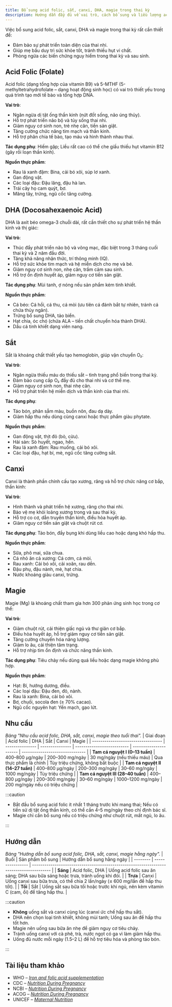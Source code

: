 ```yaml
---
title: Bổ sung acid folic, sắt, canxi, DHA, magie trong thai kỳ
description: Hướng dẫn đầy đủ về vai trò, cách bổ sung và liều lượng acid folic, sắt, canxi, DHA, magie cho phụ nữ mang thai.
---
```


Việc bổ sung acid folic, sắt, canxi, DHA và magie trong thai kỳ rất cần thiết để:

- Đảm bảo sự phát triển toàn diện của thai nhi.
- Giúp mẹ bầu duy trì sức khỏe tốt, tránh thiếu hụt vi chất.
- Phòng ngừa các biến chứng nguy hiểm trong thai kỳ và sau sinh.

## Acid Folic (Folate)

Acid folic (dạng tổng hợp của vitamin B9) và 5-MTHF (5-methyltetrahydrofolate – dạng hoạt động sinh học) có vai trò thiết yếu trong quá trình tạo mới tế bào và tổng hợp DNA.

**Vai trò**:

- Ngăn ngừa dị tật ống thần kinh (nứt đốt sống, não úng thủy).
- Hỗ trợ phát triển não bộ và tủy sống thai nhi.
- Giảm nguy cơ sinh non, trẻ nhẹ cân, tiền sản giật.
- Tăng cường chức năng tim mạch và thần kinh.
- Hỗ trợ phân chia tế bào, tạo máu và hình thành nhau thai.

**Tác dụng phụ**: Hiếm gặp; Liều rất cao có thể che giấu thiếu hụt vitamin B12 (gây rối loạn thần kinh).

**Nguồn thực phẩm**:

- Rau lá xanh đậm: Bina, cải bó xôi, súp lơ xanh.
- Gan động vật.
- Các loại đậu: Đậu lăng, đậu hà lan.
- Trái cây họ cam quýt, bơ.
- Măng tây, trứng, ngũ cốc tăng cường.

## DHA (Docosahexaenoic Acid)

DHA là axit béo omega-3 chuỗi dài, rất cần thiết cho sự phát triển hệ thần kinh và thị giác:

**Vai trò**:

- Thúc đẩy phát triển não bộ và võng mạc, đặc biệt trong 3 tháng cuối thai kỳ và 2 năm đầu đời.
- Tăng khả năng nhận thức, trí thông minh (IQ).
- Hỗ trợ sức khỏe tim mạch và hệ miễn dịch cho mẹ và bé.
- Giảm nguy cơ sinh non, nhẹ cân, trầm cảm sau sinh.
- Hỗ trợ ổn định huyết áp, giảm nguy cơ tiền sản giật.

**Tác dụng phụ**: Mùi tanh, ợ nóng nếu sản phẩm kém tinh khiết.

**Nguồn thực phẩm**:

- Cá béo: Cá hồi, cá thu, cá mòi (ưu tiên cá đánh bắt tự nhiên, tránh cá chứa thủy ngân).
- Trứng bổ sung DHA, tảo biển.
- Hạt chia, óc chó (chứa ALA – tiền chất chuyển hóa thành DHA).
- Dầu cá tinh khiết dạng viên nang.

## Sắt

Sắt là khoáng chất thiết yếu tạo hemoglobin, giúp vận chuyển O₂:

**Vai trò**:

- Ngăn ngừa thiếu máu do thiếu sắt – tình trạng phổ biến trong thai kỳ.
- Đảm bảo cung cấp O₂ đầy đủ cho thai nhi và cơ thể mẹ.
- Giảm nguy cơ sinh non, thai nhẹ cân.
- Hỗ trợ phát triển hệ miễn dịch và thần kinh của thai nhi.

**Tác dụng phụ**:

- Táo bón, phân sẫm màu, buồn nôn, đau dạ dày.
- Giảm hấp thu nếu dùng cùng canxi hoặc thực phẩm giàu phytate.

**Nguồn thực phẩm**:

- Gan động vật, thịt đỏ (bò, cừu).
- Hải sản: Sò huyết, ngao, hến.
- Rau lá xanh đậm: Rau muống, cải bó xôi.
- Các loại đậu, hạt bí, mè, ngũ cốc tăng cường sắt.

## Canxi

Canxi là thành phần chính cấu tạo xương, răng và hỗ trợ chức năng cơ bắp, thần kinh:

**Vai trò**:

- Hình thành và phát triển hệ xương, răng cho thai nhi.
- Bảo vệ mẹ khỏi loãng xương trong và sau thai kỳ.
- Hỗ trợ co cơ, dẫn truyền thần kinh, điều hòa huyết áp.
- Giảm nguy cơ tiền sản giật và chuột rút cơ.

**Tác dụng phụ**: Táo bón, đầy bụng khi dùng liều cao hoặc dạng khó hấp thu.

**Nguồn thực phẩm**:

- Sữa, phô mai, sữa chua.
- Cá nhỏ ăn cả xương: Cá cơm, cá mòi.
- Rau xanh: Cải bó xôi, cải xoăn, rau dền.
- Đậu phụ, đậu nành, mè, hạt chia.
- Nước khoáng giàu canxi, trứng.

## Magie

Magie (Mg) là khoáng chất tham gia hơn 300 phản ứng sinh học trong cơ thể:

**Vai trò**:

- Giảm chuột rút, cải thiện giấc ngủ và thư giãn cơ bắp.
- Điều hòa huyết áp, hỗ trợ giảm nguy cơ tiền sản giật.
- Tăng cường chuyển hóa năng lượng.
- Giảm lo âu, cải thiện tâm trạng.
- Hỗ trợ nhịp tim ổn định và chức năng thần kinh.

**Tác dụng phụ**: Tiêu chảy nếu dùng quá liều hoặc dạng magie không phù hợp.

**Nguồn thực phẩm**:

- Hạt: Bí, hướng dương, điều.
- Các loại đậu: Đậu đen, đỏ, nành.
- Rau lá xanh: Bina, cải bó xôi.
- Bơ, chuối, socola đen (≥ 70% cacao).
- Ngũ cốc nguyên hạt: Yến mạch, gạo lứt.

## Nhu cầu

_Bảng "Nhu cầu acid folic, DHA, sắt, canxi, magie theo tuổi thai"._
| Giai đoạn | Acid folic | DHA | Sắt | Canxi | Magie |
| ---------------------------------- | --------------- | --------------- | -------------------------- | ---------------------- | ------------------------------- |
| **Tam cá nguyệt I (0–13 tuần)** | 400–800 µg/ngày | 200–300 mg/ngày | 30 mg/ngày (nếu thiếu máu) | Qua thực phẩm là chính | Tùy triệu chứng, không bắt buộc |
| **Tam cá nguyệt II (14–27 tuần)** | 400–800 µg/ngày | 200–300 mg/ngày | 30–60 mg/ngày | 1000 mg/ngày | Tùy triệu chứng |
| **Tam cá nguyệt III (28–40 tuần)** | 400–800 µg/ngày | 200–300 mg/ngày | 30–60 mg/ngày | 1000–1200 mg/ngày | 200 mg/ngày nếu có triệu chứng |

:::caution

- Bắt đầu bổ sung acid folic ít nhất 1 tháng trước khi mang thai; Nếu có tiền sử dị tật ống thần kinh, có thể cần 4–5 mg/ngày theo chỉ định bác sĩ.
- Magie chỉ cần bổ sung nếu có triệu chứng như chuột rút, mất ngủ, lo âu.

:::

## Hướng dẫn

_Bảng "Hướng dẫn bổ sung acid folic, DHA, sắt, canxi, magie hằng ngày"._
| Buổi | Sản phẩm bổ sung | Hướng dẫn bổ sung hằng ngày |
| -------- | ---------------- | --------------------------------------------------------------------------------------- |
| **Sáng** | Acid folic, DHA | Uống acid folic sau ăn sáng; DHA sau bữa sáng hoặc trưa, tránh uống khi đói. |
| **Trưa** | Canxi | Uống canxi sau bữa trưa, có thể chia 2 lần/ngày (≤ 600 mg/lần để hấp thu tốt). |
| **Tối** | Sắt | Uống sắt sau bữa tối hoặc trước khi ngủ, nên kèm vitamin C (cam, ổi) để tăng hấp thu. |

:::caution

- **Không** uống sắt và canxi cùng lúc (canxi ức chế hấp thu sắt).
- DHA nên chọn loại tinh khiết, không mùi tanh; Uống sau ăn để hấp thu tốt hơn.
- Magie nên uống sau bữa ăn nhẹ để giảm nguy cơ tiêu chảy.
- Tránh uống canxi với cà phê, trà, nước ngọt có ga vì làm giảm hấp thu.
- Uống đủ nước mỗi ngày (1.5–2 L) để hỗ trợ tiêu hóa và phòng táo bón.

:::

## Tài liệu tham khảo

- WHO – [_Iron and folic acid supplementation_](https://www.who.int/nutrition/publications/micronutrients/guidelines/iron_folic_acid_supplementation/en/)
- CDC – [_Nutrition During Pregnancy_](https://www.cdc.gov/nutrition/pregnancy-and-breastfeeding.html)
- NCBI – [_Nutrition During Pregnancy_](https://www.ncbi.nlm.nih.gov/books/NBK217107/)
- ACOG – [_Nutrition During Pregnancy_](https://www.acog.org/womens-health/faqs/nutrition-during-pregnancy)
- UNICEF – [_Maternal Nutrition_](https://www.unicef.org/documents/maternal-nutrition)
